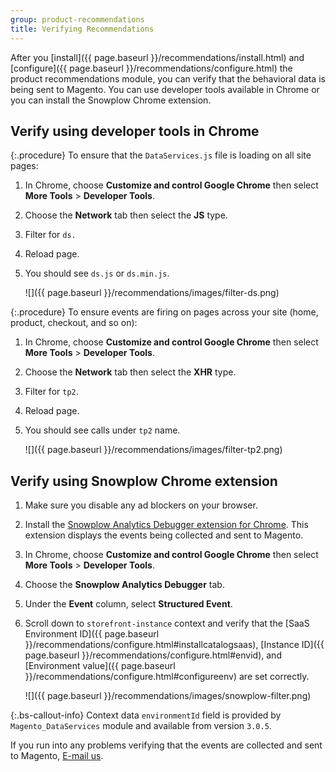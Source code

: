 ```yaml
---
group: product-recommendations
title: Verifying Recommendations
---
```


After you [install]({{ page.baseurl }}/recommendations/install.html) and [configure]({{ page.baseurl }}/recommendations/configure.html) the product recommendations module, you can verify that the behavioral data is being sent to Magento. You can use developer tools available in Chrome or you can install the Snowplow Chrome extension.

## Verify using developer tools in Chrome

{:.procedure}
To ensure that the `DataServices.js` file is loading on all site pages:

1. In Chrome, choose **Customize and control Google Chrome** then select **More Tools** > **Developer Tools**.
1. Choose the **Network** tab then select the **JS** type.
1. Filter for `ds.`
1. Reload page.
1. You should see `ds.js` or `ds.min.js`.

    ![]({{ page.baseurl }}/recommendations/images/filter-ds.png)

{:.procedure}
To ensure events are firing on pages across your site (home, product, checkout, and so on):

1. In Chrome, choose **Customize and control Google Chrome** then select **More Tools** > **Developer Tools**.
1. Choose the **Network** tab then select the **XHR** type.
1. Filter for `tp2`.
1. Reload page.
1. You should see calls under `tp2` name.

    ![]({{ page.baseurl }}/recommendations/images/filter-tp2.png)

## Verify using Snowplow Chrome extension

1. Make sure you disable any ad blockers on your browser.

1. Install the [Snowplow Analytics Debugger extension for Chrome](https://chrome.google.com/webstore/detail/snowplow-analytics-debugg/jbnlcgeengmijcghameodeaenefieedm). This extension displays the events being collected and sent to Magento.

1. In Chrome, choose **Customize and control Google Chrome** then select **More Tools** > **Developer Tools**.

1. Choose the **Snowplow Analytics Debugger** tab.

1. Under the **Event** column, select **Structured Event**.

1. Scroll down to `storefront-instance` context and verify that the [SaaS Environment ID]({{ page.baseurl }}/recommendations/configure.html#installcatalogsaas), [Instance ID]({{ page.baseurl }}/recommendations/configure.html#envid), and [Environment value]({{ page.baseurl }}/recommendations/configure.html#configureenv) are set correctly.

    ![]({{ page.baseurl }}/recommendations/images/snowplow-filter.png)

{:.bs-callout-info}
Context data `environmentId` field is provided by `Magento_DataServices` module and available from version `3.0.5`.

If you run into any problems verifying that the events are collected and sent to Magento, <a href="mailto:magento-product-recs-feedback@adobe.com">E-mail us</a>.
